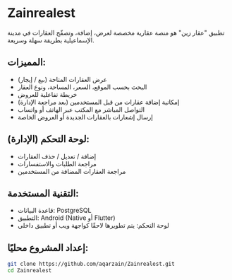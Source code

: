 # Zainrealest

تطبيق "عقار زين" هو منصة عقارية مخصصة لعرض، إضافة، وتصفّح العقارات في مدينة الإسماعيلية بطريقة سهلة وسريعة.

## المميزات:

- عرض العقارات المتاحة (بيع / إيجار)
- البحث بحسب الموقع، السعر، المساحة، ونوع العقار
- خريطة تفاعلية للعروض
- إمكانية إضافة عقارات من قبل المستخدمين (بعد مراجعة الإدارة)
- التواصل المباشر مع المكتب عبر الهاتف أو واتساب
- إرسال إشعارات بالعقارات الجديدة أو العروض الخاصة

## لوحة التحكم (الإدارة):

- إضافة / تعديل / حذف العقارات
- مراجعة الطلبات والاستفسارات
- مراجعة العقارات المضافة من المستخدمين

## التقنية المستخدمة:

- قاعدة البيانات: PostgreSQL
- التطبيق: Android (Native أو Flutter)
- لوحة التحكم: يتم تطويرها لاحقًا كواجهة ويب أو تطبيق داخلي

## إعداد المشروع محليًا:

```bash
git clone https://github.com/aqarzain/Zainrealest.git
cd Zainrealest
